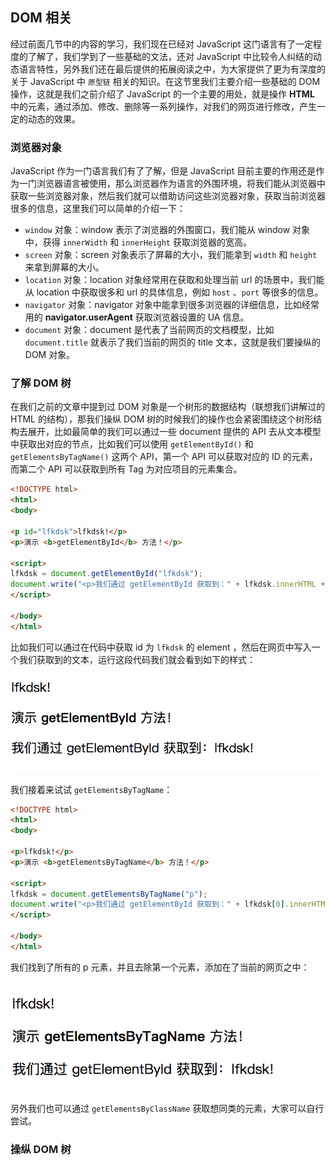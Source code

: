 ## DOM 相关

经过前面几节中的内容的学习，我们现在已经对 JavaScript 这门语言有了一定程度的了解了，我们学到了一些基础的文法，还对 JavaScript 中比较令人纠结的动态语言特性，另外我们还在最后提供的拓展阅读之中，为大家提供了更为有深度的关于 JavaScript 中 `原型链` 相关的知识。在这节里我们主要介绍一些基础的 DOM 操作，这就是我们之前介绍了 JavaScript 的一个主要的用处，就是操作 **HTML** 中的元素，通过添加、修改、删除等一系列操作，对我们的网页进行修改，产生一定的动态的效果。

### 浏览器对象

JavaScript 作为一门语言我们有了了解，但是 JavaScript 目前主要的作用还是作为一门浏览器语言被使用，那么浏览器作为语言的外围环境，将我们能从浏览器中获取一些浏览器对象，然后我们就可以借助访问这些浏览器对象，获取当前浏览器很多的信息，这里我们可以简单的介绍一下：

* `window` 对象：window 表示了浏览器的外围窗口，我们能从 window 对象中，获得 `innerWidth` 和 `innerHeight` 获取浏览器的宽高。
* `screen` 对象：screen 对象表示了屏幕的大小，我们能拿到 `width` 和 `height` 来拿到屏幕的大小。
* `location` 对象：location 对象经常用在获取和处理当前 url 的场景中，我们能从 location 中获取很多和 url 的具体信息，例如 `host` 、`port` 等很多的信息。
* `navigator` 对象：navigator 对象中能拿到很多浏览器的详细信息，比如经常用的  **navigator.userAgent** 获取浏览器设置的 UA 信息。
* `document` 对象：document 是代表了当前网页的文档模型，比如 `document.title` 就表示了我们当前的网页的 title 文本，这就是我们要操纵的 DOM 对象。

### 了解 DOM 树

在我们之前的文章中提到过 DOM 对象是一个树形的数据结构（联想我们讲解过的 HTML 的结构），那我们操纵 DOM 树的时候我们的操作也会紧密围绕这个树形结构去展开，比如最简单的我们可以通过一些 document 提供的 API 去从文本模型中获取出对应的节点，比如我们可以使用 `getElementById()` 和 `getElementsByTagName()` 这两个 API，第一个 API 可以获取对应的 ID 的元素，而第二个 API 可以获取到所有 Tag 为对应项目的元素集合。

``` html
<!DOCTYPE html>
<html>
<body>

<p id="lfkdsk">lfkdsk!</p>
<p>演示 <b>getElementById</b> 方法！</p>

<script>
lfkdsk = document.getElementById("lfkdsk");
document.write("<p>我们通过 getElementById 获取到：" + lfkdsk.innerHTML + "</p>");
</script>

</body>
</html>
```

比如我们可以通过在代码中获取 id 为 `lfkdsk` 的 element ，然后在网页中写入一个我们获取到的文本，运行这段代码我们就会看到如下的样式：

![element-id](chapter_4_zero_to_web_dom/id-element.png)

我们接着来试试 `getElementsByTagName`：

``` html
<!DOCTYPE html>
<html>
<body>

<p>lfkdsk!</p>
<p>演示 <b>getElementsByTagName</b> 方法！</p>

<script>
lfkdsk = document.getElementsByTagName("p");
document.write("<p>我们通过 getElementById 获取到：" + lfkdsk[0].innerHTML + "</p>");
</script>

</body>
</html>
```

我们找到了所有的 p 元素，并且去除第一个元素，添加在了当前的网页之中：

![p-document](chapter_4_zero_to_web_dom/tag-name.png)

另外我们也可以通过 `getElementsByClassName` 获取想同类的元素，大家可以自行尝试。

### 操纵 DOM 树

